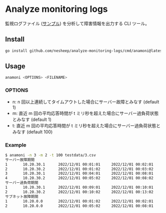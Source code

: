 # Analyze monitoring logs

監視ログファイル ([サンプル](./testdata/0.csv)) を分析して障害情報を出力する CLI ツール。

## Install

```bash
go install github.com/nesheep/analyze-monitoring-logs/cmd/anamoni@latest
```

## Usage

```bash
anamoni <OPTIONS> <FILENAME>
```

### OPTIONS

- n: n 回以上連続してタイムアウトした場合にサーバー故障とみなす (default 1)
- m: 直近 m 回の平均応答時間が t ミリ秒を超えた場合にサーバー過負荷状態とみなす (default 1)
- t: 直近 m 回の平均応答時間が t ミリ秒を超えた場合にサーバー過負荷状態とみなす (default 100)

### Example

```bash
$ anamoni -n 3 -m 2 -t 100 testdata/3.csv
サーバー故障期間
1       10.20.30.1      2022/12/01 00:01:01     2022/12/01 00:02:01
2       10.20.30.2      2022/12/01 00:01:02     2022/12/01 00:03:02
3       10.20.30.1      2022/12/01 00:04:01     2022/12/01 00:08:01
4       10.20.30.2      2022/12/01 00:05:02     2022/12/01 00:08:02
サーバー過負荷期間
1       10.20.30.1      2022/12/01 00:09:01     2022/12/01 00:10:01
2       10.20.30.2      2022/12/01 00:10:02     2022/12/01 00:13:02
サブネット故障期間
1       10.20.0.0       2022/12/01 00:01:02     2022/12/01 00:02:01
2       10.20.0.0       2022/12/01 00:05:02     2022/12/01 00:08:01
```
